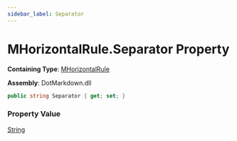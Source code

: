 ```yaml
---
sidebar_label: Separator
---
```


# MHorizontalRule\.Separator Property

**Containing Type**: [MHorizontalRule](../index.md)

**Assembly**: DotMarkdown\.dll

```csharp
public string Separator { get; set; }
```

### Property Value

[String](https://docs.microsoft.com/en-us/dotnet/api/system.string)

